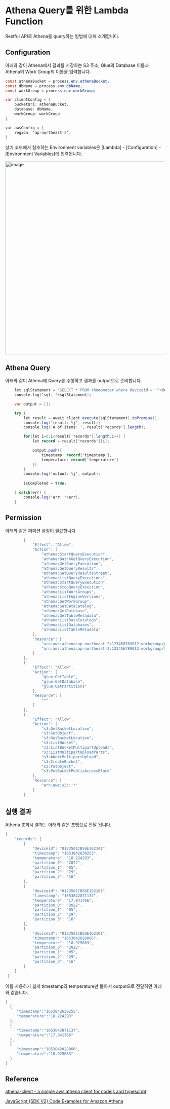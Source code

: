 # Athena Query를 위한 Lambda Function

Restful API로 Athena를 query하는 방법에 대해 소개합니다. 

## Configuration

아래와 같이 Athena에서 결과를 저장하는 S3 주소, Glue의 Database 이름과 Athena의 Work Group의 이름을 입력합니다.

```java
const athenaBucket = process.env.athenaBucket; 
const dbName = process.env.dbName; 
const workGroup = process.env.workGroup; 

var clientConfig = {
    bucketUri: athenaBucket,
    database: dbName,
    workGroup: workGroup
}

var awsConfig = {
    region: 'ap-northeast-2', 
}
```

상기 코드에서 참조하는 Environment variables은 [Lambda] - [Configuration] - [Environment Variables]에 입력됩니다.

<img width="610" alt="image" src="https://user-images.githubusercontent.com/52392004/170911263-2b11de30-a1dc-48e3-a751-c4c1f99686bb.png">


## Athena Query

아래와 같이 Athena에 Query를 수행하고 결과를 output으로 준비합니다.

```java
    let sqlStatement = "SELECT * FROM themometer where deviceid = '"+deviceid+"' limit 1000";
    console.log('sql: '+sqlStatement);

    var output = [];

    try {
        let result = await client.execute(sqlStatement).toPromise();
        console.log('result: %j', result);
        console.log('# of items: ', result['records'].length);

        for(let i=0;i<result['records'].length;i++) {
            let record = result['records'][i];

            output.push({
                timestamp: record['timestamp'],
                temperature: record['temperature']
            })
        }
        console.log('output: %j', output);        
        
        isCompleted = true;

    } catch(err) {
        console.log('err: '+err);
    }
```

## Permission

아래와 같은 퍼미션 설정이 필요합니다. 

```java
        {
            "Effect": "Allow",
            "Action": [
                "athena:StartQueryExecution",
                "athena:BatchGetQueryExecution",
                "athena:GetQueryExecution",
                "athena:GetQueryResults",
                "athena:GetQueryResultsStream",
                "athena:ListQueryExecutions",
                "athena:StartQueryExecution",
                "athena:StopQueryExecution",
                "athena:ListWorkGroups",
                "athena:ListEngineVersions",
                "athena:GetWorkGroup",
                "athena:GetDataCatalog",
                "athena:GetDatabase",
                "athena:GetTableMetadata",
                "athena:ListDataCatalogs",
                "athena:ListDatabases",
                "athena:ListTableMetadata"
            ],
            "Resource": [
                "arn:aws:athena:ap-northeast-2:123456789012:workgroup/primary",
                "arn:aws:athena:ap-northeast-2:123456789012:workgroup/themometer-workgroup"
            ]
        },
        {
            "Effect": "Allow",
            "Action": [
                "glue:GetTable",
                "glue:GetDatabase",
                "glue:GetPartitions"
            ],
            "Resource": [
                "*"
            ]
        },
        {
            "Effect": "Allow",
            "Action": [
                "s3:GetBucketLocation",
                "s3:GetObject",
                "s3:GetBucketLocation",
                "s3:ListBucket",
                "s3:ListBucketMultipartUploads",
                "s3:ListMultipartUploadParts",
                "s3:AbortMultipartUpload",
                "s3:CreateBucket",
                "s3:PutObject",
                "s3:PutBucketPublicAccessBlock"
            ],
            "Resource": [
                "arn:aws:s3:::*"
            ]
        }
```        


## 실행 결과 

Athena 조회시 결과는 아래와 같은 포맷으로 전달 됩니다. 

```java
{
    "records": [
        {
            "deviceid": "0123501CB56E162101",
            "timestamp": "1653842630255",
            "temperature": "18.224293",
            "partition_0": "2022",
            "partition_1": "05",
            "partition_2": "29",
            "partition_3": "16"
        },
        {
            "deviceid": "0123501CB56E162101",
            "timestamp": "1653842871137",
            "temperature": "17.841766",
            "partition_0": "2022",
            "partition_1": "05",
            "partition_2": "29",
            "partition_3": "16"
        },
        {
            "deviceid": "0123501CB56E162101",
            "timestamp": "1653842028066",
            "temperature": "18.925083",
            "partition_0": "2022",
            "partition_1": "05",
            "partition_2": "29",
            "partition_3": "16"
        }
    ]
 }
 ```
 
 이를 사용하기 쉽게 timestamp와 temperature만 뽑아서 output으로 전달하면 아래와 같습니다. 
 
 ```java
 [
   {
      "timestamp":"1653842630255",
      "temperature":"18.224293"
   },
   {
      "timestamp":"1653842871137",
      "temperature":"17.841766"
   },
   {
      "timestamp":"1653842028066",
      "temperature":"18.925083"
   }
]   
```

## Reference 
[athena-client - a simple aws athena client for nodejs and typescript](https://github.com/KoteiIto/node-athena)

[JavaScript (SDK V2) Code Examples for Amazon Athena](https://docs.aws.amazon.com/code-samples/latest/catalog/code-catalog-javascript-example_code-athena.html)
